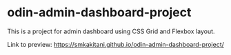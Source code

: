 # odin-admin-dashboard-project

This is a project for admin dashboard using CSS Grid and Flexbox layout.

Link to preview: https://smkakitani.github.io/odin-admin-dashboard-project/